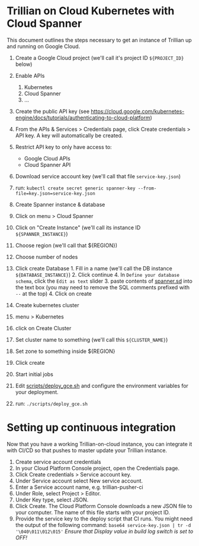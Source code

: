 Trillian on Cloud Kubernetes with Cloud Spanner
====================================================

This document outlines the steps necessary to get an instance of Trillian up
and running on Google Cloud.

 1. Create a Google Cloud project (we'll call it's project ID `${PROJECT_ID}` below)
 2. Enable APIs
    1. Kubernetes
    2. Cloud Spanner
    3. ...

 3. Create the public API key (see https://cloud.google.com/kubernetes-engine/docs/tutorials/authenticating-to-cloud-platform)
   1. From the APIs & Services > Credentials page, click Create credentials > API key.
      A key will automatically be created.
   2. Restrict API key to only have access to:
      * Google Cloud APIs
      * Cloud Spanner API
   3. Download service account key (we'll call that file `service-key.json`)
   4. run: `kubectl create secret generic spanner-key --from-file=key.json=service-key.json`

 4. Create Spanner instance & database
   1. Click on menu > Cloud Spanner
   2. Click on "Create Instance" (we'll call its instance ID `${SPANNER_INSTANCE}`)
   4. Choose region (we'll call that ${REGION})
   5. Choose number of nodes
   6. Click create Database
     1. Fill in a name (we'll call the DB instance `${DATABASE_INSTANCE}`)
     2. Click continue
     4. In `Define your database schema`, click the `Edit as text` slider
     3. paste contents of [spanner.sd](storage/cloudspanner/spanner.sdl) into the text box (you may need to remove the SQL comments prefixed with `--` at the top)
     4. Click on create

 5. Create kubernetes cluster
   1. menu > Kubernetes
   2. click on Create Cluster
   3. Set cluster name to something (we'll call this `${CLUSTER_NAME}`)
   4. Set zone to something inside ${REGION}
   5. Click create

 6. Start initial jobs
   1. Edit [scripts/deploy_gce.sh](scripts/deploy.sh) and configure the environment variables for your deployment.
   1. run: `./scripts/deploy_gce.sh`


Setting up continuous integration
=============================================

Now that you have a working Trillian-on-cloud instance, you can integrate it
with CI/CD so that pushes to master update your Trillian instance.

 1. Create service account credentials
   1. In your Cloud Platform Console project, open the Credentials page.
   2. Click Create credentials > Service account key.
   3. Under Service account select New service account.
   4. Enter a Service account name, e.g. trillian-pusher-ci
   5. Under Role, select Project > Editor.
   6. Under Key type, select JSON.
   7. Click Create. The Cloud Platform Console downloads a new JSON file to your computer. The name of this file starts with your project ID.
   8. Provide the service key to the deploy script that CI runs. You might need
   the output of the following command:
         `base64 service-key.json | tr -d '\040\011\012\015'`
      *Ensure that _Display value in build log_ switch is set to OFF!*

